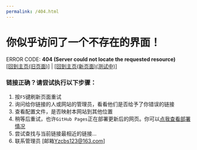 ```yaml
---
permalink: /404.html
---
```


# 你似乎访问了一个不存在的界面！

ERROR CODE: **404 (Server could not locate the requested resource)**<br>
[[回到主页(旧页面)]](https://duckduckstudio.github.io/yazicbs.github.io/zh_cn/) | [[回到主页(新页面)(测试中)]](https://duckduckstudio.github.io/yazicbs.github.io/new_page/)

### 链接正确？请尝试执行以下步骤：
1. 按`F5`键刷新页面重试
2. 询问给你链接的人或网站的管理员，看看他们是否给予了你错误的链接
3. 查看配置文件，是否映射本网站到其他位置
4. 稍等后重试，也许`GitHub Pages`正在部署更新后的网页。你可以[点我查看部署情况](https://github.com/DuckDuckStudio/yazicbs.github.io/actions)
5. <span id="closestLinkMessage">尝试查找与当前链接最相近的链接...</span>
6. 联系管理员 [邮箱<Yzcbs123@163.com>]

<script>
window.onload = function() {
  redirectToClosestLink();
};

function redirectToClosestLink() {
  var currentURL = window.location.href;
  var lastSlashIndex = currentURL.lastIndexOf('/');
  var currentPath = currentURL.substring(0, lastSlashIndex);
  
  // Get all links on the page
  var links = document.getElementsByTagName('a');
  var closestLink = null;
  var closestDistance = Number.MAX_SAFE_INTEGER;

  // Iterate through all links to find the closest one
  for (var i = 0; i < links.length; i++) {
    var linkURL = links[i].getAttribute('href');
    if (linkURL && linkURL !== "#" && linkURL !== currentURL) {
      var linkPath = linkURL.substring(0, linkURL.lastIndexOf('/'));
      var distance = levenshteinDistance(currentPath, linkPath);
      if (distance < closestDistance) {
        closestDistance = distance;
        closestLink = linkURL;
      }
    }
  }

  if (closestLink) {
    document.getElementById('closestLinkMessage').innerHTML = "正在重定向到最相近的链接...";
    window.location.href = closestLink;
  } else {
    document.getElementById('closestLinkMessage').innerHTML = "未找到最相近的链接。";
  }
}

// Function to calculate Levenshtein distance between two strings
function levenshteinDistance(s1, s2) {
  var m = s1.length;
  var n = s2.length;
  var dp = [];

  for (var i = 0; i <= m; i++) {
    dp[i] = [i];
  }
  for (var j = 0; j <= n; j++) {
    dp[0][j] = j;
  }

  for (var i = 1; i <= m; i++) {
    for (var j = 1; j <= n; j++) {
      if (s1.charAt(i - 1) == s2.charAt(j - 1)) {
        dp[i][j] = dp[i - 1][j - 1];
      } else {
        dp[i][j] = Math.min(dp[i - 1][j - 1] + 1, Math.min(dp[i][j - 1] + 1, dp[i - 1][j] + 1));
      }
    }
  }

  return dp[m][n];
}
</script>
